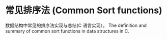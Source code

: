 # 常见排序法 (Common Sort functions)
数据结构中常见的排序法实现与总结(C 语言实现）。
The definition and summary of common sort functions in data structures in C.

